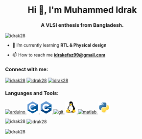 <h1 align="center">Hi 👋, I'm Muhammed Idrak</h1>
<h3 align="center">A VLSI enthesis from Bangladesh.</h3>

<p align="left"> <img src="https://komarev.com/ghpvc/?username=idrak28&label=Profile%20views&color=0e75b6&style=flat" alt="idrak28" /> </p>

- 🌱 I’m currently learning **RTL & Physical design**

- 📫 How to reach me **idrakefaz99@gmail.com**

<h3 align="left">Connect with me:</h3>
<p align="left">
<a href="https://linkedin.com/in/idrak28" target="blank"><img align="center" src="https://raw.githubusercontent.com/rahuldkjain/github-profile-readme-generator/master/src/images/icons/Social/linked-in-alt.svg" alt="idrak28" height="30" width="40" /></a>
<a href="https://www.hackerrank.com/idrak28" target="blank"><img align="center" src="https://raw.githubusercontent.com/rahuldkjain/github-profile-readme-generator/master/src/images/icons/Social/hackerrank.svg" alt="idrak28" height="30" width="40" /></a>
<a href="https://www.leetcode.com/idrak28" target="blank"><img align="center" src="https://raw.githubusercontent.com/rahuldkjain/github-profile-readme-generator/master/src/images/icons/Social/leet-code.svg" alt="idrak28" height="30" width="40" /></a>
</p>

<h3 align="left">Languages and Tools:</h3>
<p align="left"> <a href="https://www.arduino.cc/" target="_blank" rel="noreferrer"> <img src="https://cdn.worldvectorlogo.com/logos/arduino-1.svg" alt="arduino" width="40" height="40"/> </a> <a href="https://www.cprogramming.com/" target="_blank" rel="noreferrer"> <img src="https://raw.githubusercontent.com/devicons/devicon/master/icons/c/c-original.svg" alt="c" width="40" height="40"/> </a> <a href="https://www.w3schools.com/cpp/" target="_blank" rel="noreferrer"> <img src="https://raw.githubusercontent.com/devicons/devicon/master/icons/cplusplus/cplusplus-original.svg" alt="cplusplus" width="40" height="40"/> </a> <a href="https://git-scm.com/" target="_blank" rel="noreferrer"> <img src="https://www.vectorlogo.zone/logos/git-scm/git-scm-icon.svg" alt="git" width="40" height="40"/> </a> <a href="https://www.linux.org/" target="_blank" rel="noreferrer"> <img src="https://raw.githubusercontent.com/devicons/devicon/master/icons/linux/linux-original.svg" alt="linux" width="40" height="40"/> </a> <a href="https://www.mathworks.com/" target="_blank" rel="noreferrer"> <img src="https://upload.wikimedia.org/wikipedia/commons/2/21/Matlab_Logo.png" alt="matlab" width="40" height="40"/> </a> <a href="https://www.python.org" target="_blank" rel="noreferrer"> <img src="https://raw.githubusercontent.com/devicons/devicon/master/icons/python/python-original.svg" alt="python" width="40" height="40"/> </a> </p>

<p><img align="left" src="https://github-readme-stats.vercel.app/api/top-langs?username=idrak28&show_icons=true&locale=en&layout=compact" alt="idrak28" /></p>

<p>&nbsp;<img align="center" src="https://github-readme-stats.vercel.app/api?username=idrak28&show_icons=true&locale=en" alt="idrak28" /></p>

<p><img align="center" src="https://github-readme-streak-stats.herokuapp.com/?user=idrak28&" alt="idrak28" /></p>

